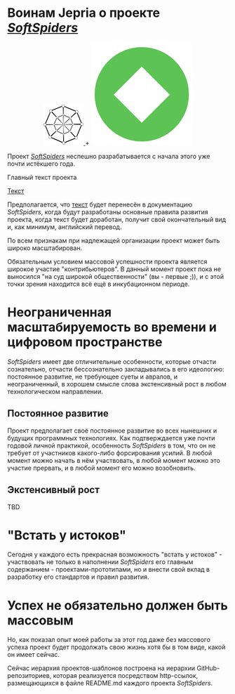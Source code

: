 # Воинам Jepria о проекте *[SoftSpiders](https://github.com/softspider)*

<p align="center">
  <a href="https://github.com/softspider">
    <img src="./images/sslogo-from-github-20.png" />
  </a>
  +
  <a href="https://github.com/Jepria">
    <img src="./images/jepria-logo.png" />
  </a>
</p>

Проект *[SoftSpiders](https://github.com/softspider)* неспешно разрабатывается с начала этого уже почти истёкшего года.

Главный текст проекта

[Текст](README.md)

Предполагается, что [текст](README.md) будет перенесён в документацию *SoftSpiders*, когда будут разработаны основные
правила развития проекта, когда текст будет доработан, получит свой окончательный вид и, как минимум, английский перевод.

По всем признакам при надлежащей организации проект может быть широко масштабирован. 

Обязательным условием массовой успешности проекта является широкое участие "контрибьютеров".
В данный момент проект пока не выносился "на суд широкой общественности" (вы - первые ;)), и с этой точки зрения
находится всё ещё в инкубационном периоде.

# Неограниченная масштабируемость во времени и цифровом пространстве 

*SoftSpiders* имеет две отличительные особенности, которые отчасти сознательно, отчасти бессознательно закладывались в его
идеологию: постоянное развитие, не требующее суеты и авралов, и неограниченный, в хорошем смысле слова экстенсивный рост
в любом технологическом направлении. 

## Постоянное развитие 

Проект предполагает своё постоянное развитие во всех нынешних и будущих программных технологиях.
Как подтверждается уже почти годовой личной практикой, особенность *SoftSpiders* в том, что он не требует от участников
какого-либо форсирования усилий. В любой момент можно начать в нём участвовать, в любой момент можно это участие
прервать, и в любой момент его можно возобновить. 

## Экстенсивный рост 

TBD
 
# "Встать у истоков" 

Сегодня у каждого есть прекрасная возможность "встать у истоков" - участвовать не только в наполнении *SoftSpiders* его
главным содержанием - проектами-прототипами, но и внести свой вклад в разработку его стандартов и правил развития.

# Успех не обязательно должен быть массовым 

Но, как показал опыт моей работы за этот год даже без массового успеха проект будет продолжать свою жизнь хотя бы в том виде, какой он
имеет сейчас.
 
Сейчас иерархия проектов-шаблонов построена на иерархии GitHub-репозиториев, которая реализуется посредством http-ссылок,
размещающихся в файле README.md каждого проекта *SoftSpiders*. 


 